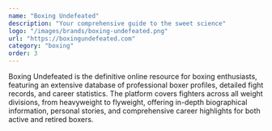 ```yaml
---
name: "Boxing Undefeated"
description: "Your comprehensive guide to the sweet science"
logo: "/images/brands/boxing-undefeated.png"
url: "https://boxingundefeated.com"
category: "boxing"
order: 3
---
```


Boxing Undefeated is the definitive online resource for boxing enthusiasts, featuring an extensive database of professional boxer profiles, detailed fight records, and career statistics. The platform covers fighters across all weight divisions, from heavyweight to flyweight, offering in-depth biographical information, personal stories, and comprehensive career highlights for both active and retired boxers.